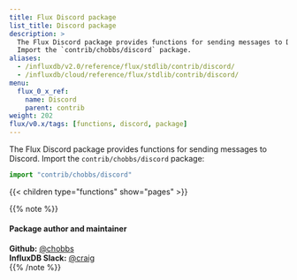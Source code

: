 ```yaml
---
title: Flux Discord package
list_title: Discord package
description: >
  The Flux Discord package provides functions for sending messages to Discord.
  Import the `contrib/chobbs/discord` package.
aliases:
  - /influxdb/v2.0/reference/flux/stdlib/contrib/discord/
  - /influxdb/cloud/reference/flux/stdlib/contrib/discord/
menu:
  flux_0_x_ref:
    name: Discord
    parent: contrib
weight: 202
flux/v0.x/tags: [functions, discord, package]
---
```


The Flux Discord package provides functions for sending messages to Discord.
Import the `contrib/chobbs/discord` package:

```js
import "contrib/chobbs/discord"
```

{{< children type="functions" show="pages" >}}

{{% note %}}
#### Package author and maintainer
**Github:** [@chobbs](https://github.com/chobbs)  
**InfluxDB Slack:** [@craig](https://influxdata.com/slack)  
{{% /note %}}
